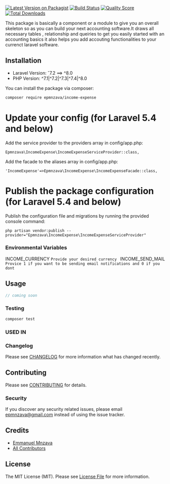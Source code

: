 
[![Latest Version on Packagist](https://img.shields.io/packagist/v/epmnzava/income-expense.svg?style=flat-square)](https://packagist.org/packages/epmnzava/income-expense)
[![Build Status](https://img.shields.io/travis/epmnzava/income-expense/master.svg?style=flat-square)](https://travis-ci.org/epmnzava/income-expense)
[![Quality Score](https://img.shields.io/scrutinizer/g/dbrax/income-expense.svg?style=flat-square)](https://scrutinizer-ci.com/g/dbrax/income-expense)
[![Total Downloads](https://img.shields.io/packagist/dt/epmnzava/income-expense.svg?style=flat-square)](https://packagist.org/packages/epmnzava/income-expense)

This package is basically a component or a module to give you an overall skeleton so as you can build your next accounting software.It draws all necessary tables , relationship and queiries to get you easily started with an accounting basics it also helps you  add accouting functionalities to your currenct laravel software.
## Installation

- Laravel Version: ˆ7.2 ==> ^8.0
- PHP Version: ^7.1|^7.2|^7.3|^7.4|^8.0

You can install the package via composer:

```bash
composer require epmnzava/income-expense
```

# Update your config (for Laravel 5.4 and below)
Add the service provider to the providers array in config/app.php:
```
Epmnzava\IncomeExpense\IncomeExpenseServiceProvider::class,
```
Add the facade to the aliases array in config/app.php:
```
'IncomeExpense'=>Epmnzava\IncomeExpense\IncomeExpenseFacade::class,
```

# Publish the package configuration (for Laravel 5.4 and below)
Publish the configuration file and migrations by running the provided console command:
```
php artisan vendor:publish --provider="Epmnzava\IncomeExpense\IncomeExpenseServiceProvider"
```
### Environmental Variables

INCOME_CURRENCY `Provide your desired currency `
INCOME_SEND_MAIL `Provice 1 if you want to be sending email notifications and 0 if you dont`


## Usage

``` php
// coming soon

```

### Testing

``` bash
composer test
```

### USED IN

### Changelog

Please see [CHANGELOG](CHANGELOG.md) for more information what has changed recently.

## Contributing

Please see [CONTRIBUTING](CONTRIBUTING.md) for details.

### Security

If you discover any security related issues, please email epmnzava@gmail.com instead of using the issue tracker.

## Credits

- [Emmanuel Mnzava](https://github.com/dbrax)
- [All Contributors](../../contributors)

## License

The MIT License (MIT). Please see [License File](LICENSE.md) for more information.

